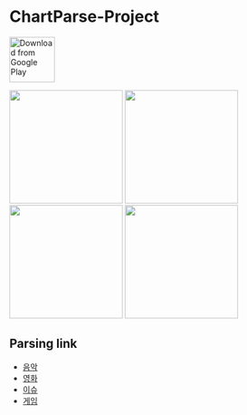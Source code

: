# ChartParse-Project

[<img src="https://play.google.com/intl/en_us/badges/images/generic/en_badge_web_generic.png" 
      alt="Download from Google Play" 
      height="80">](https://play.google.com/store/apps/details?id=com.chart.chacha)

<div>
<img width ="200" src = "https://user-images.githubusercontent.com/47169311/53011565-07a39800-3484-11e9-8f08-d94bd821ff2e.PNG">
<img width ="200" src = "https://user-images.githubusercontent.com/47169311/53011596-1427f080-3484-11e9-8a51-4257a57d080e.PNG">
<img width ="200" src = "https://user-images.githubusercontent.com/47169311/53011607-18eca480-3484-11e9-9901-121bd32c855f.PNG">
<img width ="200" src = "https://user-images.githubusercontent.com/47169311/53011610-1ab66800-3484-11e9-85c3-b270f1039afd.PNG">
</div>

Parsing link
-------------
* [음악](https://www.melon.com/chart/)
* [영화](https://movie.naver.com/)
* [이슈](https://www.naver.com)
* [게임](https://www.twitch.tv/directory)